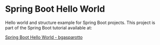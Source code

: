 # Spring Boot Hello World
Hello world and structure example for Spring Boot projects.
This project is part of the Spring Boot tutorial available at:

[Spring Boot Hello World - bgasparotto](https://bgasparotto.com/spring-boot-hello-world/)

